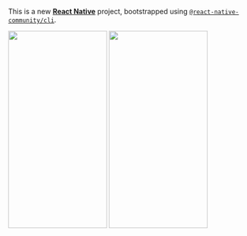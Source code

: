 This is a new [**React Native**](https://reactnative.dev) project, bootstrapped using [`@react-native-community/cli`](https://github.com/react-native-community/cli).

<img src="https://github.com/user-attachments/assets/e0ff0735-9211-43b6-afe2-60c742195895" width="200" height="400" />  

<img src="https://github.com/user-attachments/assets/610e1bf8-85b7-4da9-8455-7ba9b29cdad9" width="200" height="400" /> 
